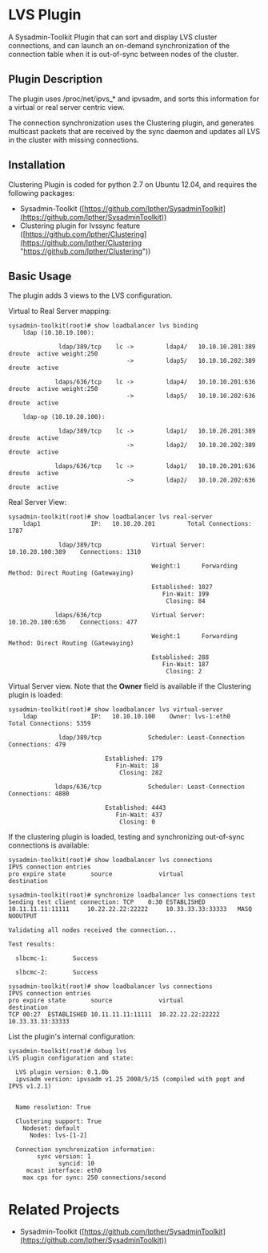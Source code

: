 # LVS Plugin #

A Sysadmin-Toolkit Plugin that can sort and display LVS cluster connections, and can launch an on-demand synchronization of the connection table when it is out-of-sync between nodes of the cluster.

## Plugin Description ##

The plugin uses /proc/net/ipvs_* and ipvsadm, and sorts this information for a virtual or real server centric view.

The connection synchronization uses the Clustering plugin, and generates multicast packets that are received by the sync daemon and updates all LVS in the cluster with missing connections.

## Installation ##

Clustering Plugin is coded for python 2.7 on Ubuntu 12.04, and requires the following packages:

- Sysadmin-Toolkit ([https://github.com/lpther/SysadminToolkit](https://github.com/lpther/SysadminToolkit))
- Clustering plugin for lvssync feature ([https://github.com/lpther/Clustering](https://github.com/lpther/Clustering "https://github.com/lpther/Clustering"))

## Basic Usage ##

The plugin adds 3 views to the LVS configuration.

Virtual to Real Server mapping:

	sysadmin-toolkit(root)# show loadbalancer lvs binding
	    ldap (10.10.10.100):
	
	              ldap/389/tcp    lc ->         ldap4/   10.10.10.201:389   droute  active weight:250
	                                 ->         ldap5/   10.10.10.202:389   droute  active
	
	             ldaps/636/tcp    lc ->         ldap4/   10.10.10.201:636   droute  active weight:250
	                                 ->         ldap5/   10.10.10.202:636   droute  active
	
	    ldap-op (10.10.20.100):
	
	              ldap/389/tcp    lc ->         ldap1/   10.10.20.201:389   droute  active
	                                 ->         ldap2/   10.10.20.202:389   droute  active
	
	             ldaps/636/tcp    lc ->         ldap1/   10.10.20.201:636   droute  active
	                                 ->         ldap2/   10.10.20.202:636   droute  active

Real Server View:

	sysadmin-toolkit(root)# show loadbalancer lvs real-server
	    ldap1              IP:   10.10.20.201         Total Connections: 1787
	
	              ldap/389/tcp              Virtual Server:  10.10.20.100:389    Connections: 1310
	
	                                        Weight:1      Forwarding Method: Direct Routing (Gatewaying)
	
	                                        Established: 1027
	                                           Fin-Wait: 199
	                                            Closing: 84
	
	             ldaps/636/tcp              Virtual Server:  10.10.20.100:636    Connections: 477
	
	                                        Weight:1      Forwarding Method: Direct Routing (Gatewaying)
	
	                                        Established: 288
	                                           Fin-Wait: 187
	                                            Closing: 2


Virtual Server view. Note that the __Owner__ field is available if the Clustering plugin is loaded:

	sysadmin-toolkit(root)# show loadbalancer lvs virtual-server
	    ldap               IP:   10.10.10.100    Owner: lvs-1:eth0    Total Connections: 5359
	
	              ldap/389/tcp             Scheduler: Least-Connection             Connections: 479
	
	                           Established: 179
	                              Fin-Wait: 18
	                               Closing: 282
	
	             ldaps/636/tcp             Scheduler: Least-Connection             Connections: 4880
	
	                           Established: 4443
	                              Fin-Wait: 437
	                               Closing: 0


If the clustering plugin is loaded, testing and synchronizing out-of-sync connections is available:

	sysadmin-toolkit(root)# show loadbalancer lvs connections
	IPVS connection entries
	pro expire state       source             virtual            destination
	
	sysadmin-toolkit(root)# synchronize loadbalancer lvs connections test
	Sending test client connection: TCP    0:30 ESTABLISHED   10.11.11.11:11111     10.22.22.22:22222     10.33.33.33:33333   MASQ NOOUTPUT
	
	Validating all nodes received the connection...
	
	Test results:
	
	  slbcmc-1:       Success
	
	  slbcmc-2:       Success
	
	sysadmin-toolkit(root)# show loadbalancer lvs connections
	IPVS connection entries
	pro expire state       source             virtual            destination
	TCP 00:27  ESTABLISHED 10.11.11.11:11111  10.22.22.22:22222  10.33.33.33:33333
	
List the plugin's internal configuration:

	sysadmin-toolkit(root)# debug lvs
	LVS plugin configuration and state:
	
	  LVS plugin version: 0.1.0b
	  ipvsadm version: ipvsadm v1.25 2008/5/15 (compiled with popt and IPVS v1.2.1)
	
	
	  Name resolution: True
	
	  Clustering support: True
	    Nodeset: default
	      Nodes: lvs-[1-2]
	
	  Connection synchronization information:
	        sync version: 1
	              syncid: 10
	     mcast interface: eth0
	    max cps for sync: 250 connections/second


# Related Projects #

- Sysadmin-Toolkit ([https://github.com/lpther/SysadminToolkit](https://github.com/lpther/SysadminToolkit))